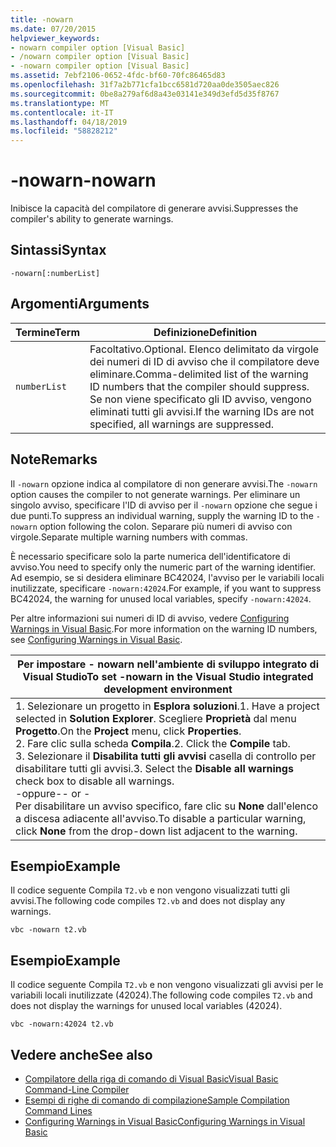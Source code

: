 ```yaml
---
title: -nowarn
ms.date: 07/20/2015
helpviewer_keywords:
- nowarn compiler option [Visual Basic]
- /nowarn compiler option [Visual Basic]
- -nowarn compiler option [Visual Basic]
ms.assetid: 7ebf2106-0652-4fdc-bf60-70fc86465d83
ms.openlocfilehash: 31f7a2b771cfa1bcc6581d720aa0de3505aec826
ms.sourcegitcommit: 0be8a279af6d8a43e03141e349d3efd5d35f8767
ms.translationtype: MT
ms.contentlocale: it-IT
ms.lasthandoff: 04/18/2019
ms.locfileid: "58828212"
---
```

# <a name="-nowarn"></a><span data-ttu-id="fff54-102">-nowarn</span><span class="sxs-lookup"><span data-stu-id="fff54-102">-nowarn</span></span>
<span data-ttu-id="fff54-103">Inibisce la capacità del compilatore di generare avvisi.</span><span class="sxs-lookup"><span data-stu-id="fff54-103">Suppresses the compiler's ability to generate warnings.</span></span>  
  
## <a name="syntax"></a><span data-ttu-id="fff54-104">Sintassi</span><span class="sxs-lookup"><span data-stu-id="fff54-104">Syntax</span></span>  
  
```  
-nowarn[:numberList]  
```  
  
## <a name="arguments"></a><span data-ttu-id="fff54-105">Argomenti</span><span class="sxs-lookup"><span data-stu-id="fff54-105">Arguments</span></span>  
  
|<span data-ttu-id="fff54-106">Termine</span><span class="sxs-lookup"><span data-stu-id="fff54-106">Term</span></span>|<span data-ttu-id="fff54-107">Definizione</span><span class="sxs-lookup"><span data-stu-id="fff54-107">Definition</span></span>|  
|---|---|  
|`numberList`|<span data-ttu-id="fff54-108">Facoltativo.</span><span class="sxs-lookup"><span data-stu-id="fff54-108">Optional.</span></span> <span data-ttu-id="fff54-109">Elenco delimitato da virgole dei numeri di ID di avviso che il compilatore deve eliminare.</span><span class="sxs-lookup"><span data-stu-id="fff54-109">Comma-delimited list of the warning ID numbers that the compiler should suppress.</span></span> <span data-ttu-id="fff54-110">Se non viene specificato gli ID avviso, vengono eliminati tutti gli avvisi.</span><span class="sxs-lookup"><span data-stu-id="fff54-110">If the warning IDs are not specified, all warnings are suppressed.</span></span>|  
  
## <a name="remarks"></a><span data-ttu-id="fff54-111">Note</span><span class="sxs-lookup"><span data-stu-id="fff54-111">Remarks</span></span>  
 <span data-ttu-id="fff54-112">Il `-nowarn` opzione indica al compilatore di non generare avvisi.</span><span class="sxs-lookup"><span data-stu-id="fff54-112">The `-nowarn` option causes the compiler to not generate warnings.</span></span> <span data-ttu-id="fff54-113">Per eliminare un singolo avviso, specificare l'ID di avviso per il `-nowarn` opzione che segue i due punti.</span><span class="sxs-lookup"><span data-stu-id="fff54-113">To suppress an individual warning, supply the warning ID to the `-nowarn` option following the colon.</span></span> <span data-ttu-id="fff54-114">Separare più numeri di avviso con virgole.</span><span class="sxs-lookup"><span data-stu-id="fff54-114">Separate multiple warning numbers with commas.</span></span>  
  
 <span data-ttu-id="fff54-115">È necessario specificare solo la parte numerica dell'identificatore di avviso.</span><span class="sxs-lookup"><span data-stu-id="fff54-115">You need to specify only the numeric part of the warning identifier.</span></span> <span data-ttu-id="fff54-116">Ad esempio, se si desidera eliminare BC42024, l'avviso per le variabili locali inutilizzate, specificare `-nowarn:42024`.</span><span class="sxs-lookup"><span data-stu-id="fff54-116">For example, if you want to suppress BC42024, the warning for unused local variables, specify `-nowarn:42024`.</span></span>  
  
 <span data-ttu-id="fff54-117">Per altre informazioni sui numeri di ID di avviso, vedere [Configuring Warnings in Visual Basic](/visualstudio/ide/configuring-warnings-in-visual-basic).</span><span class="sxs-lookup"><span data-stu-id="fff54-117">For more information on the warning ID numbers, see [Configuring Warnings in Visual Basic](/visualstudio/ide/configuring-warnings-in-visual-basic).</span></span>  
  
|<span data-ttu-id="fff54-118">Per impostare - nowarn nell'ambiente di sviluppo integrato di Visual Studio</span><span class="sxs-lookup"><span data-stu-id="fff54-118">To set -nowarn in the Visual Studio integrated development environment</span></span>|  
|---|  
|<span data-ttu-id="fff54-119">1.  Selezionare un progetto in **Esplora soluzioni**.</span><span class="sxs-lookup"><span data-stu-id="fff54-119">1.  Have a project selected in **Solution Explorer**.</span></span> <span data-ttu-id="fff54-120">Scegliere **Proprietà** dal menu **Progetto**.</span><span class="sxs-lookup"><span data-stu-id="fff54-120">On the **Project** menu, click **Properties**.</span></span> <br /><span data-ttu-id="fff54-121">2.  Fare clic sulla scheda **Compila**.</span><span class="sxs-lookup"><span data-stu-id="fff54-121">2.  Click the **Compile** tab.</span></span><br /><span data-ttu-id="fff54-122">3.  Selezionare il **Disabilita tutti gli avvisi** casella di controllo per disabilitare tutti gli avvisi.</span><span class="sxs-lookup"><span data-stu-id="fff54-122">3.  Select the **Disable all warnings** check box to disable all warnings.</span></span><br />     <span data-ttu-id="fff54-123">-oppure-</span><span class="sxs-lookup"><span data-stu-id="fff54-123">- or -</span></span><br />     <span data-ttu-id="fff54-124">Per disabilitare un avviso specifico, fare clic su **None** dall'elenco a discesa adiacente all'avviso.</span><span class="sxs-lookup"><span data-stu-id="fff54-124">To disable a particular warning, click **None** from the drop-down list adjacent to the warning.</span></span>|  
  
## <a name="example"></a><span data-ttu-id="fff54-125">Esempio</span><span class="sxs-lookup"><span data-stu-id="fff54-125">Example</span></span>  
 <span data-ttu-id="fff54-126">Il codice seguente Compila `T2.vb` e non vengono visualizzati tutti gli avvisi.</span><span class="sxs-lookup"><span data-stu-id="fff54-126">The following code compiles `T2.vb` and does not display any warnings.</span></span>  
  
```console
vbc -nowarn t2.vb  
```  
  
## <a name="example"></a><span data-ttu-id="fff54-127">Esempio</span><span class="sxs-lookup"><span data-stu-id="fff54-127">Example</span></span>  
 <span data-ttu-id="fff54-128">Il codice seguente Compila `T2.vb` e non vengono visualizzati gli avvisi per le variabili locali inutilizzate (42024).</span><span class="sxs-lookup"><span data-stu-id="fff54-128">The following code compiles `T2.vb` and does not display the warnings for unused local variables (42024).</span></span>  
  
```console
vbc -nowarn:42024 t2.vb  
```  
  
## <a name="see-also"></a><span data-ttu-id="fff54-129">Vedere anche</span><span class="sxs-lookup"><span data-stu-id="fff54-129">See also</span></span>

- [<span data-ttu-id="fff54-130">Compilatore della riga di comando di Visual Basic</span><span class="sxs-lookup"><span data-stu-id="fff54-130">Visual Basic Command-Line Compiler</span></span>](../../../visual-basic/reference/command-line-compiler/index.md)
- [<span data-ttu-id="fff54-131">Esempi di righe di comando di compilazione</span><span class="sxs-lookup"><span data-stu-id="fff54-131">Sample Compilation Command Lines</span></span>](../../../visual-basic/reference/command-line-compiler/sample-compilation-command-lines.md)
- [<span data-ttu-id="fff54-132">Configuring Warnings in Visual Basic</span><span class="sxs-lookup"><span data-stu-id="fff54-132">Configuring Warnings in Visual Basic</span></span>](/visualstudio/ide/configuring-warnings-in-visual-basic)
